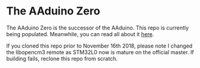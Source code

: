 # The AAduino Zero

The AAduino Zero is the successor of the AAduino. This repo is currently being populated. Meanwhile, you can read all about it [here](https://johan.kanflo.com/the-aaduino-zero/).

If you cloned this repo prior to November 16th 2018, please note I changed the libopencm3 remote as STM32L0 now is mature on the official master. If building fails, reclone this repo from scratch.
